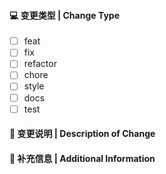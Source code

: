 #### 💻 变更类型 | Change Type

<!-- For change type, change [ ] to [x]. -->

- [ ] feat <!-- 引入新功能 | Introduce new features -->
- [ ] fix <!-- 修复 Bug | Fix a bug -->
- [ ] refactor <!-- 重构代码（既不修复 Bug 也不添加新功能） | Refactor code that neither fixes a bug nor adds a feature -->
- [ ] chore <!-- 添加注释等，不影响代码含义的变更 | Add or update style files that do not affect the meaning of the code -->
- [ ] style <!-- 添加或更新不影响代码含义的样式文件 | Add or update style files that do not affect the meaning of the code -->
- [ ] docs <!-- 添加或更新文档 | Add or update documentation -->
- [ ] test <!-- 添加或更新测试 | Add or update tests -->

#### 🔀 变更说明 | Description of Change

<!--
提供此 Pull Request 的变更说明
-->

#### 📝 补充信息 | Additional Information

<!--
在此添加 Pull Request 相关的补充信息
-->

